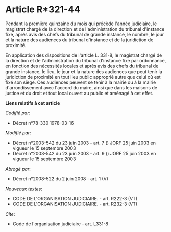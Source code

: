 # Article R*321-44

Pendant la première quinzaine du mois qui précède l'année judiciaire, le magistrat chargé de la direction et de
l'administration du tribunal d'instance fixe, après avis des chefs du tribunal de grande instance, le nombre, le jour et la
nature des audiences du tribunal d'instance et de la juridiction de proximité.

En application des dispositions de l'article L. 331-8, le magistrat chargé de la direction et de l'administration du tribunal
d'instance fixe par ordonnance, en fonction des nécessités locales et après avis des chefs du tribunal de grande instance, le
lieu, le jour et la nature des audiences que peut tenir la juridiction de proximité en tout lieu public approprié autre que
celui où est fixé son siège. Ces audiences peuvent se tenir à la mairie ou à la mairie d'arrondissement avec l'accord du
maire, ainsi que dans les maisons de justice et du droit et tout local ouvert au public et aménagé à cet effet.

**Liens relatifs à cet article**

_Codifié par_:

  - Décret n°78-330 1978-03-16

_Modifié par_:

  - Décret n°2003-542 du 23 juin 2003 - art. 7 () JORF 25 juin 2003 en vigueur le 15 septembre 2003
  - Décret n°2003-542 du 23 juin 2003 - art. 9 () JORF 25 juin 2003 en vigueur le 15 septembre 2003

_Abrogé par_:

  - Décret n°2008-522 du 2 juin 2008 - art. 1 (V)

_Nouveaux textes_:

  - CODE DE L'ORGANISATION JUDICIAIRE. - art. R222-3 (VT)
  - CODE DE L'ORGANISATION JUDICIAIRE. - art. R232-3 (VT)

_Cite_:

  - Code de l'organisation judiciaire - art. L331-8
